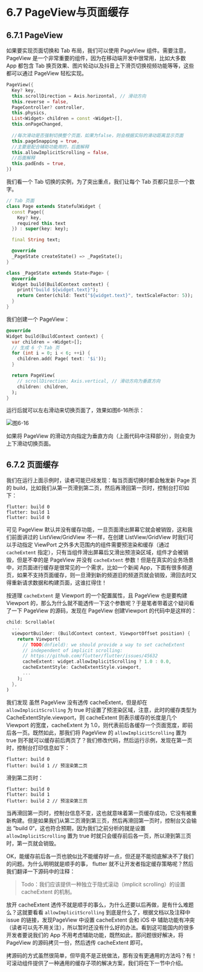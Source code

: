 # 6.7 PageView与页面缓存

## 6.7.1 PageView

如果要实现页面切换和 Tab 布局，我们可以使用 PageView 组件。需要注意，PageView 是一个非常重要的组件，因为在移动端开发中很常用，比如大多数 App 都包含 Tab 换页效果、图片轮动以及抖音上下滑页切换视频功能等等，这些都可以通过 PageView 轻松实现。

```dart
PageView({
  Key? key,
  this.scrollDirection = Axis.horizontal, // 滑动方向
  this.reverse = false,
  PageController? controller,
  this.physics,
  List<Widget> children = const <Widget>[],
  this.onPageChanged,
  
  //每次滑动是否强制切换整个页面，如果为false，则会根据实际的滑动距离显示页面
  this.pageSnapping = true,
  //主要是配合辅助功能用的，后面解释
  this.allowImplicitScrolling = false,
  //后面解释
  this.padEnds = true,
})
```

我们看一个 Tab 切换的实例，为了突出重点，我们让每个 Tab 页都只显示一个数字。

```dart
// Tab 页面 
class Page extends StatefulWidget {
  const Page({
    Key? key,
    required this.text
  }) : super(key: key);

  final String text;

  @override
  _PageState createState() => _PageState();
}

class _PageState extends State<Page> {
  @override
  Widget build(BuildContext context) {
    print("build ${widget.text}");
    return Center(child: Text("${widget.text}", textScaleFactor: 5));
  }
}
```

我们创建一个 PageView：

```dart
@override
Widget build(BuildContext context) {
  var children = <Widget>[];
  // 生成 6 个 Tab 页
  for (int i = 0; i < 6; ++i) {
    children.add( Page( text: '$i'));
  }

  return PageView(
    // scrollDirection: Axis.vertical, // 滑动方向为垂直方向
    children: children,
  );
}
```

运行后就可以左右滑动来切换页面了，效果如图6-16所示：

![图6-16](../imgs/6-16.gif)

如果将 PageView 的滑动方向指定为垂直方向（上面代码中注释部分），则会变为上下滑动切换页面。

## 6.7.2 页面缓存

我们在运行上面示例时，读者可能已经发现：每当页面切换时都会触发新 Page 页的 build，比如我们从第一页滑到第二页，然后再滑回第一页时，控制台打印如下：

```
flutter: build 0
flutter: build 1
flutter: build 0
```

可见 PageView 默认并没有缓存功能，一旦页面滑出屏幕它就会被销毁，这和我们前面讲过的 ListView/GridView 不一样，在创建 ListView/GridView 时我们可以手动指定 ViewPort 之外多大范围内的组件需要预渲染和缓存（通过 `cacheExtent` 指定），只有当组件滑出屏幕后又滑出预渲染区域，组件才会被销毁，但是不幸的是 PageView 并没有 `cacheExtent` 参数！但是在真实的业务场景中，对页面进行缓存是很常见的一个需求，比如一个新闻 App，下面有很多频道页，如果不支持页面缓存，则一旦滑到新的频道旧的频道页就会销毁，滑回去时又得重新请求数据和构建页面，这谁扛得住！

按道理  `cacheExtent`  是 Viewport 的一个配置属性，且 PageView 也是要构建 Viewport 的，那么为什么就不能透传一下这个参数呢？于是笔者带着这个疑问看了一下 PageView 的源码，发现在 PageView 创建Viewport 的代码中是这样的：

```dart
child: Scrollable(
  ...
  viewportBuilder: (BuildContext context, ViewportOffset position) {
    return Viewport(
      // TODO(dnfield): we should provide a way to set cacheExtent
      // independent of implicit scrolling:
      // https://github.com/flutter/flutter/issues/45632
      cacheExtent: widget.allowImplicitScrolling ? 1.0 : 0.0,
      cacheExtentStyle: CacheExtentStyle.viewport,
      ...
    );
  },
)
```

我们发现 虽然 PageView 没有透传 cacheExtent，但是却在`allowImplicitScrolling` 为 true 时设置了预渲染区域，注意，此时的缓存类型为 CacheExtentStyle.viewport，则 cacheExtent 则表示缓存的长度是几个 Viewport 的宽度，cacheExtent 为 1.0，则代表前后各缓存一个页面宽度，即前后各一页。既然如此，那我们将 PageView 的 `allowImplicitScrolling`  置为 true 则不就可以缓存前后两页了？我们修改代码，然后运行示例，发现在第一页时，控制台打印信息如下：

```
flutter: build 0
flutter: build 1 // 预渲染第二页
```

滑到第二页时：

```
flutter: build 0
flutter: build 1
flutter: build 2 // 预渲染第三页
```

当再滑回第一页时，控制台信息不变，这也就意味着第一页缓存成功，它没有被重新构建。但是如果我们从第二页滑到第三页，然后再滑回第一页时，控制台又会输出 ”build 0“，这也符合预期，因为我们之前分析的就是设置  `allowImplicitScrolling`  置为 true 时就只会缓存前后各一页，所以滑到第三页时，第一页就会销毁。

OK，能缓存前后各一页也貌似比不能缓存好一点，但还是不能彻底解决不了我们的问题。为什么明明就是顺手的事， flutter 就不让开发者指定缓存策略呢？然后我们翻译一下源码中的注释：

> Todo：我们应该提供一种独立于隐式滚动（implicit scrolling）的设置 cacheExtent 的机制。

放开 cacheExtent 透传不就是顺手的事么，为什么还要以后再做，是有什么难题么？这就要看看 `allowImplicitScrolling`  到底是什么了，根据文档以及注释中 issue 的链接，发现PageView 中设置 cacheExtent 会和 iOS 中 辅助功能有冲突（读者可以先不用关注），所以暂时还没有什么好的办法。看到这可能国内的很多开发者要说我们的 App 不用考虑辅助功能，既然如此，那问题很好解决，将 PageView 的源码拷贝一份，然后透传 cacheExtent 即可。

拷源码的方式虽然很简单，但毕竟不是正统做法，那有没有更通用的方法吗？有！可滚动组件提供了一种通用的缓存子项的解决方案，我们将在下一节中介绍。

